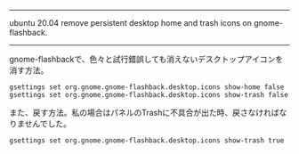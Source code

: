 


**************************************************


ubuntu 20.04 remove persistent desktop home and trash icons on gnome-flashback.


**************************************************


gnome-flashbackで、色々と試行錯誤しても消えないデスクトップアイコンを消す方法。

```
gsettings set org.gnome.gnome-flashback.desktop.icons show-home false
gsettings set org.gnome.gnome-flashback.desktop.icons show-trash false
```

また、戻す方法。私の場合はパネルのTrashに不具合が出た時、戻さなければなりませんでした。

```
gsettings set org.gnome.gnome-flashback.desktop.icons show-trash true
```
